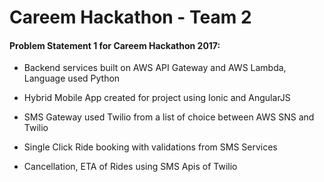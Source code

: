 <h1>Careem Hackathon - Team 2</h1>

<h4>Problem Statement 1 for Careem Hackathon 2017:</h4>

- Backend services built on AWS API Gateway and AWS Lambda, Language used Python

- Hybrid Mobile App created for project using Ionic and AngularJS

- SMS Gateway used Twilio from a list of choice between AWS SNS and Twilio

- Single Click Ride booking with validations from SMS Services

- Cancellation, ETA of Rides using SMS Apis of Twilio

